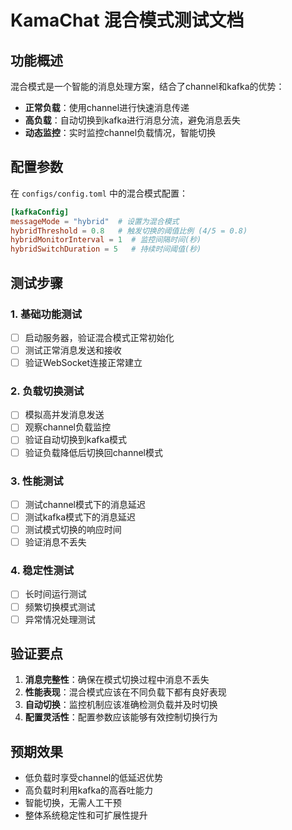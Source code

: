 # KamaChat 混合模式测试文档

## 功能概述
混合模式是一个智能的消息处理方案，结合了channel和kafka的优势：
- **正常负载**：使用channel进行快速消息传递
- **高负载**：自动切换到kafka进行消息分流，避免消息丢失
- **动态监控**：实时监控channel负载情况，智能切换

## 配置参数

在 `configs/config.toml` 中的混合模式配置：

```toml
[kafkaConfig]
messageMode = "hybrid"  # 设置为混合模式
hybridThreshold = 0.8   # 触发切换的阈值比例 (4/5 = 0.8)
hybridMonitorInterval = 1  # 监控间隔时间(秒)
hybridSwitchDuration = 5   # 持续时间阈值(秒)
```

## 测试步骤

### 1. 基础功能测试
- [ ] 启动服务器，验证混合模式正常初始化
- [ ] 测试正常消息发送和接收
- [ ] 验证WebSocket连接正常建立

### 2. 负载切换测试
- [ ] 模拟高并发消息发送
- [ ] 观察channel负载监控
- [ ] 验证自动切换到kafka模式
- [ ] 验证负载降低后切换回channel模式

### 3. 性能测试
- [ ] 测试channel模式下的消息延迟
- [ ] 测试kafka模式下的消息延迟
- [ ] 测试模式切换的响应时间
- [ ] 验证消息不丢失

### 4. 稳定性测试
- [ ] 长时间运行测试
- [ ] 频繁切换模式测试
- [ ] 异常情况处理测试

## 验证要点

1. **消息完整性**：确保在模式切换过程中消息不丢失
2. **性能表现**：混合模式应该在不同负载下都有良好表现
3. **自动切换**：监控机制应该准确检测负载并及时切换
4. **配置灵活性**：配置参数应该能够有效控制切换行为

## 预期效果

- 低负载时享受channel的低延迟优势
- 高负载时利用kafka的高吞吐能力
- 智能切换，无需人工干预
- 整体系统稳定性和可扩展性提升